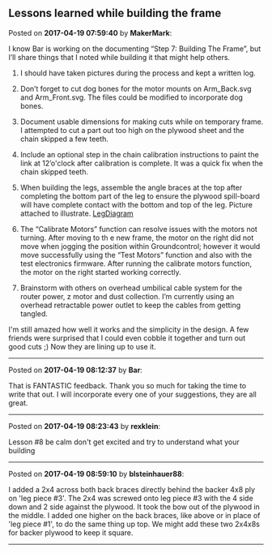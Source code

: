 ## Lessons learned while building the frame
Posted on **2017-04-19 07:59:40** by **MakerMark**:

I know Bar is working on the documenting “Step 7: Building The Frame”, but I’ll share things that I noted while building it that might help others.



1. I should have taken pictures during the process and kept a written log.



2. Don’t forget to cut dog bones for the motor mounts on Arm_Back.svg and Arm_Front.svg. The files could be modified to incorporate dog bones.



3. Document usable dimensions for making cuts while on temporary frame. I attempted to cut a part out too high on the plywood sheet and the chain skipped a few teeth.



4. Include an optional step in the chain calibration instructions to paint the link at 12’o'clock after calibration is complete. It was a quick fix when the chain skipped teeth.



5. When building the legs, assemble the angle braces at the top after completing the bottom part of the leg to ensure the plywood spill-board will have complete contact with the bottom and top of the leg.  Picture attached to illustrate.  [LegDiagram](../../images/eX/iP/eXiP_legdiagram.jpg.jpg) 



6. The “Calibrate Motors” function can resolve issues with the motors not turning. After moving to th e new frame, the motor on the right did not move when jogging the position within Groundcontrol; however it would move successfully using the “Test Motors” function and also with the test electronics firmware. After running the calibrate motors function, the motor on the right started working correctly. 



7. Brainstorm with others on overhead umbilical cable system for the router power, z motor and dust collection. I’m currently using an overhead retractable power outlet to keep the cables from getting tangled.



I'm still amazed how well it works and the simplicity in the design. A few friends were surprised that I could even cobble it together and turn out good cuts ;) Now they are lining up to use it.

---

Posted on **2017-04-19 08:12:37** by **Bar**:

That is FANTASTIC feedback. Thank you so much for taking the time to write that out. I will incorporate every one of your suggestions, they are all great.

---

Posted on **2017-04-19 08:23:43** by **rexklein**:

Lesson #8 be calm don't get excited and try to understand what your building

---

Posted on **2017-04-19 08:59:10** by **blsteinhauer88**:

I added a 2x4 across both back braces  directly behind the backer 4x8 ply on 'leg piece #3'.  The 2x4  was screwed onto leg piece #3 with the  4 side down and 2 side against the plywood.  It took the bow out of the plywood in the middle.  I added one higher on the back braces, like above or in place of 'leg piece #1',  to do the same thing up top.  We might add these two 2x4x8s for backer plywood to keep it square.

---

